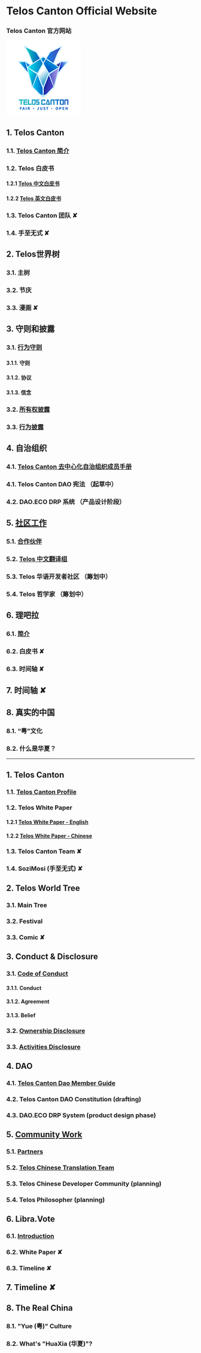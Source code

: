 # Telos Canton Official Website
### Telos Canton 官方网站

![](https://raw.githubusercontent.com/Telos-Canton/TelosCanton-Docs/master/images/telos-canton-logo-slogan-200X200.png)

## 1. Telos Canton
### 	1.1. [Telos Canton 简介](https://medium.com/@teloscanton/about-telos-canton-703f76f7fa4d)
### 	1.2. Telos 白皮书
#### 		1.2.1 [Telos 中文白皮书](https://github.com/Telos-Canton/telos-docs/blob/master/zh-CN/TelosWhitePaper.md)
#### 		1.2.2 [Telos 英文白皮书](https://github.com/Telos-Canton/Telos-Docs/blob/master/TelosWhitePaper.md)
### 	1.3. Telos Canton 团队 ✘
### 	1.4. 手至无式 ✘

## 2. Telos世界树
### 	3.1. 主树
### 	3.2. 节庆
### 	3.3. 漫画 ✘

## 3. 守则和披露
### 	3.1. [行为守则](https://github.com/Telos-Canton/TelosCanton-Docs/blob/master/CodeOfConduct.md)
#### 	3.1.1. 守则
#### 	3.1.2. 协议
#### 	3.1.3. 信念
### 	3.2. [所有权披露](https://github.com/Telos-Canton/TelosCanton-Docs/blob/master/OwnershipDisclosure.md)
### 	3.3. [行为披露](https://medium.com/@teloscanton/telos-canton-information-disclosure-dec-25-2018-%E4%BF%A1%E6%81%AF%E6%8A%AB%E9%9C%B2-42357777e0ad)

## 4. 自治组织
### 	4.1. [Telos Canton 去中心化自治组织成员手册](https://github.com/Telos-Canton/TelosCanton-Docs/blob/master/TelosCantonDaoMemberGuide.md)
### 	4.1. Telos Canton DAO 宪法 （起草中）
### 	4.2. DAO.ECO DRP 系统 （产品设计阶段）

## 5. [社区工作](https://github.com/Telos-Canton/TelosCanton-Docs/blob/master/TelosCantonCommunityWork.md)
### 	5.1. [合作伙伴](https://github.com/Telos-Canton/TelosCanton-Docs/blob/master/TelosCantonCommunityWork.md)
### 	5.2. [Telos 中文翻译组](https://github.com/DAO-ECO/TelosDocs-En-Zh/blob/master/README.md)
### 	5.3. Telos 华语开发者社区 （筹划中）
### 	5.4. Telos 哲学家 （筹划中）

## 6. 理吧拉
### 	6.1. [简介](https://github.com/Telos-Canton/TelosCanton-Docs/blob/master/Libra.VoteIntroduction.md)
### 	6.2. 白皮书  ✘
### 	6.3. 时间轴 ✘

## 7. 时间轴 ✘

## 8. 真实的中国
### 	8.1. “粤”文化
### 	8.2. 什么是华夏？

---

## 1. Telos Canton
### 	1.1. [Telos Canton Profile](https://medium.com/@teloscanton/about-telos-canton-703f76f7fa4d)
### 	1.2. Telos White Paper 
#### 		1.2.1 [Telos White Paper - English](https://github.com/Telos-Canton/Telos-Docs/blob/master/TelosWhitePaper.md)
#### 		1.2.2 [Telos White Paper - Chinese](https://github.com/Telos-Canton/telos-docs/blob/master/zh-CN/TelosWhitePaper.md)
### 	1.3. Telos Canton Team ✘
### 	1.4. SoziMosi (手至无式) ✘

## 2. Telos World Tree
### 	3.1. Main Tree
### 	3.2. Festival
### 	3.3. Comic ✘

## 3. Conduct & Disclosure
### 	3.1. [Code of Conduct](https://github.com/Telos-Canton/TelosCanton-Docs/blob/master/CodeOfConduct.md)
#### 	3.1.1. Conduct
#### 	3.1.2. Agreement
#### 	3.1.3. Belief
### 	3.2. [Ownership Disclosure](https://github.com/Telos-Canton/TelosCanton-Docs/blob/master/OwnershipDisclosure.md)
### 	3.3. [Activities Disclosure](https://medium.com/@teloscanton/telos-canton-information-disclosure-dec-25-2018-%E4%BF%A1%E6%81%AF%E6%8A%AB%E9%9C%B2-42357777e0ad)

## 4. DAO
### 	4.1. [Telos Canton Dao Member Guide](https://github.com/Telos-Canton/TelosCanton-Docs/blob/master/TelosCantonDaoMemberGuide.md)
### 	4.2. Telos Canton DAO Constitution (drafting)
### 	4.3. DAO.ECO DRP System (product design phase)

## 5. [Community Work](https://github.com/Telos-Canton/TelosCanton-Docs/blob/master/TelosCantonCommunityWork.md)
### 	5.1. [Partners](https://github.com/Telos-Canton/TelosCanton-Docs/blob/master/TelosCantonCommunityWork.md)
### 	5.2. [Telos Chinese Translation Team](https://github.com/DAO-ECO/TelosDocs-En-Zh/blob/master/en-US/TelosChineseTranslationGroup_en-US.md)
### 	5.3. Telos Chinese Developer Community (planning)
### 	5.4. Telos Philosopher (planning)

## 6. Libra.Vote
### 	6.1. [Introduction](https://github.com/Telos-Canton/TelosCanton-Docs/blob/master/Libra.VoteIntroduction.md)
### 	6.2. White Paper ✘ 
### 	6.3. Timeline ✘

## 7. Timeline ✘

## 8. The Real China
### 	8.1. "Yue (粤)" Culture
### 	8.2. What's "HuaXia (华夏)"?